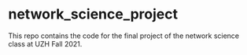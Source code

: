 # network_science_project
This repo contains the code for the final project of the network science class at UZH Fall 2021.
